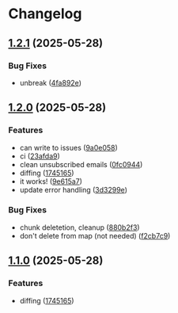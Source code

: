 # Changelog

## [1.2.1](https://github.com/gar354/mailsync/compare/v1.2.0...v1.2.1) (2025-05-28)


### Bug Fixes

* unbreak ([4fa892e](https://github.com/gar354/mailsync/commit/4fa892ea1caad29b889e7153df0efcb3f0248bd3))

## [1.2.0](https://github.com/gar354/mailsync/compare/v1.1.0...v1.2.0) (2025-05-28)


### Features

* can write to issues ([9a0e058](https://github.com/gar354/mailsync/commit/9a0e05858b35df65a13c126625d64b302b7261f0))
* ci ([23afda9](https://github.com/gar354/mailsync/commit/23afda91fe2d4ba1e7a072f8ef1363826944a0de))
* clean unsubscribed emails ([0fc0944](https://github.com/gar354/mailsync/commit/0fc0944d240cd4ef061f11273d4d25bb27871aaa))
* diffing ([1745165](https://github.com/gar354/mailsync/commit/1745165bb2f2ea679e4ddecd70839ac9dd33f7c2))
* it works! ([9e615a7](https://github.com/gar354/mailsync/commit/9e615a72a47ccee240022d13a4c03ff0e5086a13))
* update error handling ([3d3299e](https://github.com/gar354/mailsync/commit/3d3299e6982b7688ecfc660015d4ad7cae9e831a))


### Bug Fixes

* chunk deletetion, cleanup ([880b2f3](https://github.com/gar354/mailsync/commit/880b2f34d04838bc880af02a0dee62afd18b534d))
* don't delete from map (not needed) ([f2cb7c9](https://github.com/gar354/mailsync/commit/f2cb7c9b3aeb21aa9b17f8ade4f3b3235f1ec64a))

## [1.1.0](https://github.com/gar354/mailsync/compare/v1.0.0...v1.1.0) (2025-05-28)


### Features

* diffing ([1745165](https://github.com/gar354/mailsync/commit/1745165bb2f2ea679e4ddecd70839ac9dd33f7c2))
